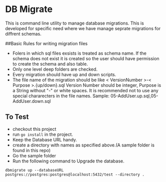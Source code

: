 # DB Migrate
This is command line utility to manage database migrations. This is developed for specific need where we have manage seprate migrations for diffrent schemas.

##Basic Rules for writing migration files
- Folers in which sql files exsists is treated as schema name. If the schema does not exist it is created so  the user should have permission to create the schema and also table.
- Only one level deep folders are checked.
- Every migration should have up and down scripts.
- The file name of the migration should be like
  < VersionNumber >-< Purpose >.{up/down}.sql
  Version Number should be integer, Purpose is a String without "-" or white spaces. It is recommended not to use any special chararecters in  the file names.
  Sample: 05-AddUser.up.sql,05-AddUser.down.sql
  
## To Test
- checkout this project
- run ```go install``` in the project.
- Keep the Database URL handy.
- create a directory with names as specified above.(A sample folder is found in this repo)
- Go the sample folder
- Run the following command to Upgrade the database.
```
dbmigrate up --databaseURL postgres://postgres:postgres@localhost:5432/test --directory .
```


